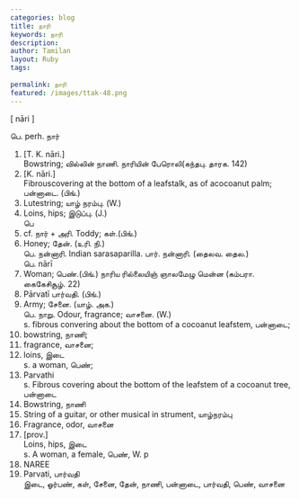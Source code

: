 ```yaml
---
categories: blog
title: நாரி
keywords: நாரி
description: 
author: Tamilan
layout: Ruby
tags: 
 
permalink: நாரி
featured: /images/ttak-48.png
---
```

  
[ nāri ]  
  
பெ. perh. நார்  
1. [T. K. nāri.]  
Bowstring; வில்லின் நாணி. நாரியின் பேரொலி(கந்தபு. தாரக. 142)  
2. [K. nāri.]  
Fibrouscovering at the bottom of a leafstalk, as of acocoanut palm; பன்னாடை. (பிங்.)  
3. Lutestring; யாழ் நரம்பு. (W.)  
4. Loins, hips; இடுப்பு. (J.)  
பெ  
1. cf. நார் + அரி. Toddy; கள்.(பிங்.)  
2. Honey; தேன். (உரி. நி.)  
பெ. நன்னாரி. Indian sarasaparilla. பார். நன்னாரி. (தைலவ. தைல.)  
பெ. nārī  
1. Woman; பெண்.(பிங்.) நாரிய ரில்லையிஞ் ஞாலமேழு மென்ன (கம்பரா. கைகேசிசூழ். 22)  
2. Pārvatī பார்வதி. (பிங்.)  
3. Army; சேனை. (யாழ். அக.)  
பெ. நாறு. Odour, fragrance; வாசனை. (W.)  
s. fibrous convering about the bottom of a cocoanut leafstem, பன்னாடை;  
2. bowstring, நாணி;  
3. fragrance, வாசனை;  
4. loins, இடை  
s. a woman, பெண்;  
2. Parvathi  
s. Fibrous covering about the bottom of the leafstem of a cocoanut tree, பன்னாடை  
2. Bowstring, நாணி  
3. String of a guitar, or other musical in strument, யாழ்நரம்பு  
4. Fragrance, odor, வாசனை  
5. [prov.]  
Loins, hips, இடை  
s. A woman, a female, பெண், W. p  
462. NAREE  
2. Parvati, பார்வதி  
இடை, ஓர்பண், கள், சேனை, தேன், நாணி, பன்னாடை, பார்வதி, பெண், வாசனை